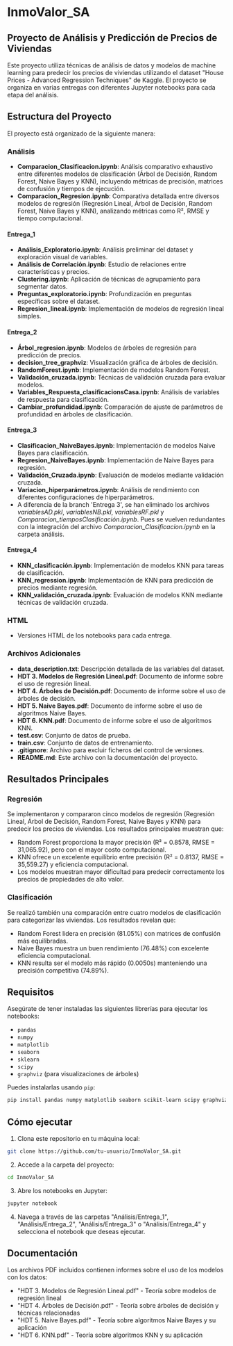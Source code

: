 # InmoValor_SA

## Proyecto de Análisis y Predicción de Precios de Viviendas

Este proyecto utiliza técnicas de análisis de datos y modelos de machine learning para predecir los precios de viviendas utilizando el dataset "House Prices - Advanced Regression Techniques" de Kaggle. El proyecto se organiza en varias entregas con diferentes Jupyter notebooks para cada etapa del análisis.

## Estructura del Proyecto

El proyecto está organizado de la siguiente manera:

### Análisis
- **Comparacion_Clasificacion.ipynb**: Análisis comparativo exhaustivo entre diferentes modelos de clasificación (Árbol de Decisión, Random Forest, Naive Bayes y KNN), incluyendo métricas de precisión, matrices de confusión y tiempos de ejecución.
- **Comparacion_Regresion.ipynb**: Comparativa detallada entre diversos modelos de regresión (Regresión Lineal, Árbol de Decisión, Random Forest, Naive Bayes y KNN), analizando métricas como R², RMSE y tiempo computacional.

#### Entrega_1
- **Análisis_Exploratorio.ipynb**: Análisis preliminar del dataset y exploración visual de variables.
- **Análisis de Correlación.ipynb**: Estudio de relaciones entre características y precios.
- **Clustering.ipynb**: Aplicación de técnicas de agrupamiento para segmentar datos.
- **Preguntas_exploratorio.ipynb**: Profundización en preguntas específicas sobre el dataset.
- **Regresion_lineal.ipynb**: Implementación de modelos de regresión lineal simples.

#### Entrega_2
- **Árbol_regresion.ipynb**: Modelos de árboles de regresión para predicción de precios.
- **decision_tree_graphviz**: Visualización gráfica de árboles de decisión.
- **RandomForest.ipynb**: Implementación de modelos Random Forest.
- **Validación_cruzada.ipynb**: Técnicas de validación cruzada para evaluar modelos.
- **Variables_Respuesta_clasificacionsCasa.ipynb**: Análisis de variables de respuesta para clasificación.
- **Cambiar_profundidad.ipynb**: Comparación de ajuste de parámetros de profundidad en árboles de clasificación.

#### Entrega_3
- **Clasificacion_NaiveBayes.ipynb**: Implementación de modelos Naive Bayes para clasificación.
- **Regresion_NaiveBayes.ipynb**: Implementación de Naive Bayes para regresión.
- **Validación_Cruzada.ipynb**: Evaluación de modelos mediante validación cruzada.
- **Variacion_hiperparámetros.ipynb**: Análisis de rendimiento con diferentes configuraciones de hiperparámetros.
- A diferencia de la branch 'Entrega 3', se han eliminado los archivos *variablesAD.pkl*, *variablesNB.pkl*, *variablesRF.pkl* y *Comparacion_tiemposClasificación.ipynb*. Pues se vuelven redundantes con la integración del archivo *Comparacion_Clasificacion.ipynb* en la carpeta análisis.

#### Entrega_4
- **KNN_clasificación.ipynb**: Implementación de modelos KNN para tareas de clasificación.
- **KNN_regression.ipynb**: Implementación de KNN para predicción de precios mediante regresión.
- **KNN_validación_cruzada.ipynb**: Evaluación de modelos KNN mediante técnicas de validación cruzada.

### HTML
- Versiones HTML de los notebooks para cada entrega.

### Archivos Adicionales
- **data_description.txt**: Descripción detallada de las variables del dataset.
- **HDT 3. Modelos de Regresión Lineal.pdf**: Documento de informe sobre el uso de regresión lineal.
- **HDT 4. Árboles de Decisión.pdf**: Documento de informe sobre el uso de árboles de decisión.
- **HDT 5. Naive Bayes.pdf**: Documento de informe sobre el uso de algoritmos Naive Bayes.
- **HDT 6. KNN.pdf**: Documento de informe sobre el uso de algoritmos KNN.
- **test.csv**: Conjunto de datos de prueba.
- **train.csv**: Conjunto de datos de entrenamiento.
- **.gitignore**: Archivo para excluir ficheros del control de versiones.
- **README.md**: Este archivo con la documentación del proyecto.

## Resultados Principales

### Regresión
Se implementaron y compararon cinco modelos de regresión (Regresión Lineal, Árbol de Decisión, Random Forest, Naive Bayes y KNN) para predecir los precios de viviendas. Los resultados principales muestran que:
- Random Forest proporciona la mayor precisión (R² = 0.8578, RMSE = 31,065.92), pero con el mayor costo computacional.
- KNN ofrece un excelente equilibrio entre precisión (R² = 0.8137, RMSE = 35,559.27) y eficiencia computacional.
- Los modelos muestran mayor dificultad para predecir correctamente los precios de propiedades de alto valor.

### Clasificación
Se realizó también una comparación entre cuatro modelos de clasificación para categorizar las viviendas. Los resultados revelan que:
- Random Forest lidera en precisión (81.05%) con matrices de confusión más equilibradas.
- Naive Bayes muestra un buen rendimiento (76.48%) con excelente eficiencia computacional.
- KNN resulta ser el modelo más rápido (0.0050s) manteniendo una precisión competitiva (74.89%).

## Requisitos

Asegúrate de tener instaladas las siguientes librerías para ejecutar los notebooks:
- `pandas`
- `numpy`
- `matplotlib`
- `seaborn`
- `sklearn`
- `scipy`
- `graphviz` (para visualizaciones de árboles)

Puedes instalarlas usando `pip`:
```bash
pip install pandas numpy matplotlib seaborn scikit-learn scipy graphviz
```

## Cómo ejecutar

1. Clona este repositorio en tu máquina local:
```bash
git clone https://github.com/tu-usuario/InmoValor_SA.git
```

2. Accede a la carpeta del proyecto:
```bash
cd InmoValor_SA
```

3. Abre los notebooks en Jupyter:
```bash
jupyter notebook
```

4. Navega a través de las carpetas "Análisis/Entrega_1", "Análisis/Entrega_2", "Análisis/Entrega_3" o "Análisis/Entrega_4" y selecciona el notebook que deseas ejecutar.

## Documentación

Los archivos PDF incluidos contienen informes sobre el uso de los modelos con los datos:
- "HDT 3. Modelos de Regresión Lineal.pdf" - Teoría sobre modelos de regresión lineal
- "HDT 4. Árboles de Decisión.pdf" - Teoría sobre árboles de decisión y técnicas relacionadas
- "HDT 5. Naive Bayes.pdf" - Teoría sobre algoritmos Naive Bayes y su aplicación
- "HDT 6. KNN.pdf" - Teoría sobre algoritmos KNN y su aplicación